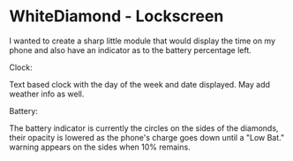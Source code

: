 # WhiteDiamond - Lockscreen

I wanted to create a sharp little module that would display the time on my phone and also have an indicator as to the battery percentage left.

Clock:

Text based clock with the day of the week and date displayed.
May add weather info as well.

Battery:

The battery indicator is currently the circles on the sides of the diamonds, their opacity is lowered as the phone's charge goes down until a "Low Bat." warning appears on the sides when 10% remains.

